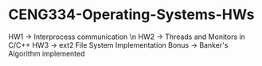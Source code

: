 # CENG334-Operating-Systems-HWs

HW1 -> Interprocess communication \n
HW2 -> Threads and Monitors in C/C++
HW3 -> ext2 File System Implementation
Bonus -> Banker's Algorithm implemented
